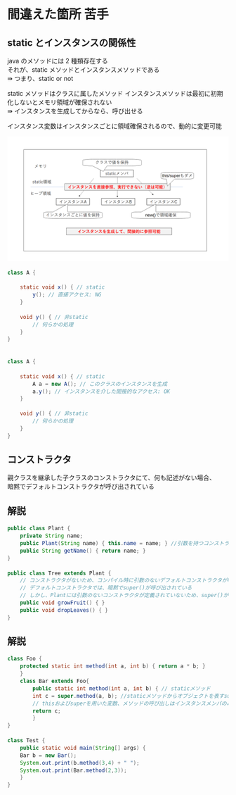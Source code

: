 # 間違えた箇所 苦手

## static とインスタンスの関係性

java のメソッドには 2 種類存在する  
それが、static メソッドとインスタンスメソッドである  
⇛ つまり、static or not

static メソッドはクラスに属したメソッド
インスタンスメソッドは最初に初期化しないとメモリ領域が確保されない  
⇛ インスタンスを生成してからなら、呼び出せる

インスタンス変数はインスタンスごとに領域確保されるので、動的に変更可能

![staticとインスタンス](../../images/LicenseStudy/JavaBronze/00_static.png)


```java
class A {

    static void x() { // static
        y(); // 直接アクセス: NG
    }

    void y() { // 非static
        // 何らかの処理
    }
}


class A {

    static void x() { // static
        A a = new A(); // このクラスのインスタンスを生成
        a.y(); // インスタンスを介した間接的なアクセス: OK
    }

    void y() { // 非static
        // 何らかの処理
    }
}
```

## コンストラクタ

親クラスを継承した子クラスのコンストラクタにて、何も記述がない場合、  
暗黙でデフォルトコンストラクタが呼び出されている

## 解説

```java
public class Plant {
    private String name;
    public Plant(String name) { this.name = name; } //引数を持つコンストラクタ
    public String getName() { return name; }
}

public class Tree extends Plant {
    // コンストラクタがないため、コンパイル時に引数のないデフォルトコンストラクタが呼び出し
    // デフォルトコンストラクタでは、暗黙でsuper()が呼び出されている
    // しかし、Plantには引数のないコンストラクタが定義されていないため、super()が呼び出せない
    public void growFruit() { }
    public void dropLeaves() { }
}
```

## 解説

```java
class Foo {
    protected static int method(int a, int b) { return a * b; }
    }
    class Bar extends Foo{
        public static int method(int a, int b) { // staticメソッド
        int c = super.method(a, b); //staticメソッドからオブジェクトを表すsuperは使用できない
        // thisおよびsuperを用いた変数、メソッドの呼び出しはインスタンスメンバのみ
        return c;
        }
}

class Test {
    public static void main(String[] args) {
    Bar b = new Bar();
    System.out.print(b.method(3,4) + " ");
    System.out.print(Bar.method(2,3));
    }
}
```
